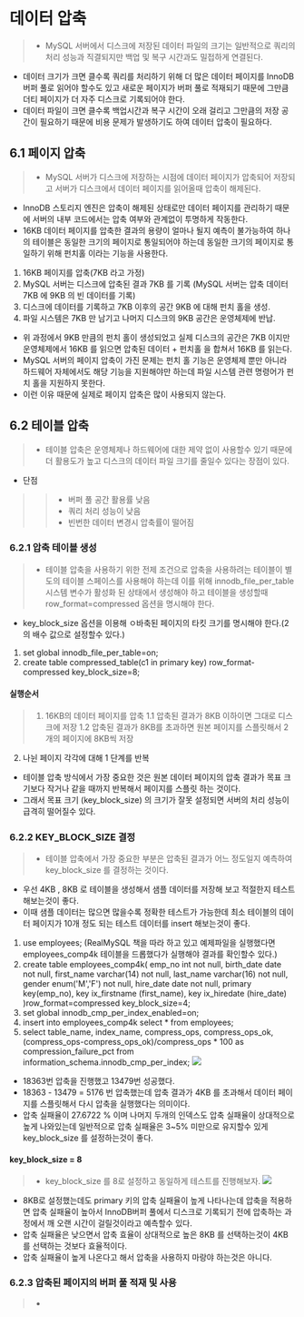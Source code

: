 # 데이터 압축
> - MySQL 서버에서 디스크에 저장된 데이터 파일의 크기는 일반적으로 쿼리의 처리 성능과 직결되지만 백업 및 복구 시간과도 밀접하게 연결된다.
- 데이터 크기가 크면 클수록 쿼리를 처리하기 위해 더 많은 데이터 페이지를 InnoDB 버퍼 풀로 읽어야 할수도 있고 새로운 페이지가 버퍼 풀로 적재되기 때문에 그만큼 더티 페이지가 더 자주 디스크로 기록되어야 한다.
- 데이터 파일이 크면 클수록 백업시간과 복구 시간이 오래 걸리고 그만큼의 저장 공간이 필요하기 때문에 비용 문제가 발생하기도 하여 데이터 압축이 필요하다.

## 6.1 페이지 압축
>- MySQL 서버가 디스크에 저장하는 시점에 데이터 페이지가 압축되어 저장되고 서버가 디스크에서 데이터 페이지를 읽어올때 압축이 해제된다.
- InnoDB 스토리지 엔진은 압축이 해제된 상태로만 데이터 페이지를 관리하기 때문에 서버의 내부 코드에서는 압축 여부와 관계없이 투명하게 작동한다.
- 16KB 데이터 페이지를 압축한 결과의 용량이 얼마나 될지 예측이 불가능하여 하나의 테이블은 동일한 크기의 페이지로 통일되어야 하는데
동일한 크기의 페이지로 통일하기 위해 펀치홀 이라는 기능을 사용한다.
1. 16KB 페이지를 압축(7KB 라고 가정)
2. MySQL 서버는 디스크에 압축된 결과 7KB 를 기록
(MySQL 서버는 압축 데이터 7KB 에 9KB 의 빈 데이터를 기록)
3. 디스크에 데이터를 기록하고 7KB 이후의 공간 9KB 에 대해 펀치 홀을 생성.
4. 파일 시스템은 7KB 만 남기고 나머지 디스크의 9KB 공간은 운영체제에 반납.
- 위 과정에서 9KB 만큼의 펀치 홀이 생성되었고 실제 디스크의 공간은 7KB 이지만 운영체제에서 16KB 를 읽으면 압축된 데이터 + 펀치홀 을 합쳐서 16KB 를 읽는다.
- MySQL 서버의 페이지 압축이 가진 문제는 펀치 홀 기능은 운영체제 뿐만 아니라 하드웨어 자체에서도 해당 기능을 지원해야만 하는데 파일 시스템 관련 명령어가 펀치 홀을 지원하지 못한다.
- 이런 이유 때문에 실제로 페이지 압축은 많이 사용되지 않는다.

## 6.2 테이블 압축
>- 테이블 압축은 운영체제나 하드웨어에 대한 제약 없이 사용할수 있기 때문에 더 활용도가 높고 디스크의 데이터 파일 크기를 줄일수 있다는 장점이 있다.
- 단점
>> - 버퍼 풀 공간 활용률 낮음
>>- 쿼리 처리 성능이 낮음
>>- 빈번한 데이터 변경시 압축률이 떨어짐

### 6.2.1 압축 테이블 생성
> - 테이블 압축을 사용하기 위한 전제 조건으로 압축을 사용하려는 테이블이 별도의 테이블 스페이스를 사용해야 하는데 이를 위해 innodb_file_per_table 시스템 변수가 활성화 된 상태에서 생성해야 하고 테이블을 생성할때 row_format=compressed 옵션을 명시해야 한다.
- key_block_size 옵션을 이용해 ㅇ바축된 페이지의 타킷 크기를 명시해야 한다.(2의 배수 값으로 설정할수 있다.)
1. set global innodb_file_per_table=on;
2. create table compressed_table(c1 in primary key)
row_format-compressed
key_block_size=8;

#### 실행순서
>1. 16KB의 데이터 페이지를 압축
1.1 압축된 결과가 8KB 이하이면 그대로 디스크에 저장
1.2 압축된 결과가 8KB를 초과하면 원본 페이지를 스플릿해서 2개의 페이지에 8KB씩 저장
2. 나뉜 페이지 각각에 대해 1 단계를 반복
- 테이블 압축 방식에서 가장 중요한 것은 원본 데이터 페이지의 압축 결과가 목표 크기보다 작거나 같을 때까지 반복해서 페이지를 스플릿 하는 것이다.
- 그래서 목표 크기 (key_block_size) 의 크기가 잘못 설정되면 서버의 처리 성능이 급격히 떨어질수 있다.

### 6.2.2 KEY_BLOCK_SIZE 결정
>- 테이블 압축에서 가장 중요한 부분은 압축된 결과가 어느 정도일지 예측하여 key_block_size 를 결정하는 것이다.
- 우선 4KB , 8KB 로 테이블을 생성해서 샘플 데이터를 저장해 보고 적절한지 테스트 해보는것이 좋다.
- 이때 샘플 데이터는 많으면 많을수록 정확한 테스트가 가능한데 최소 테이블의 데이터 페이지가 10개 정도 되는 테스트 데이터를 insert 해보는것이 좋다.
1. use employees;
(RealMySQL 책을 따라 하고 있고 예제파일을 실행했다면 employees_comp4k 테이블을 드롭했다가 실행해야 결과를 확인할수 있다.)
2. create table employees_comp4k(
emp_no int not null,
birth_date date not null,
first_name varchar(14) not null,
last_name varchar(16) not null,
gender enum('M','F') not null,
hire_date date not null,
primary key(emp_no),
key ix_firstname (first_name),
key ix_hiredate (hire_date)
)row_format=compressed key_block_size=4;
3. set global innodb_cmp_per_index_enabled=on;
4. insert into employees_comp4k select * from employees;
5. select table_name, index_name, compress_ops, compress_ops_ok,
(compress_ops-compress_ops_ok)/compress_ops * 100 as compression_failure_pct
from information_schema.innodb_cmp_per_index;
![](https://velog.velcdn.com/images/cmong0516/post/1e450cb5-9c7b-49c7-96e7-1c5086821140/image.png)
- 18363번 압축을 진행했고 13479번 성공했다.
- 18363 - 13479 = 5176 번 압축했는데 압축 결과가 4KB 를 초과해서 데이터 페이지를 스플릿해서 다시 압축을 실행했다는 의미이다.
- 압축 실패율이 27.6722 % 이며 나머지 두개의 인덱스도 압축 실패율이 상대적으로 높게 나와있는데 일반적으로 압축 실패율은 3~5% 미만으로 유지할수 있게 key_block_size 를 설정하는것이 좋다.

#### key_block_size = 8
>- key_block_size 를 8로 설정하고 동일하게 테스트를 진행해보자.
![](https://velog.velcdn.com/images/cmong0516/post/c37a1575-5c5d-4535-b21d-829438f9aedd/image.png)
- 8KB로 설정했는데도 primary 키의 압축 실패율이 높게 나타나는데 압축을 적용하면 압축 실패율이 높아서 InnoDB버퍼 풀에서 디스크로 기록되기 전에 압축하는 과정에서 깨 오랜 시간이 걸릴것이라고 예측할수 있다.
- 압축 실패율은 낮으면서 압축 효율이 상대적으로 높은 8KB 를 선택하는것이 4KB 를 선택하는 것보다 효율적이다.
- 압축 실패율이 높게 나온다고 해서 압축을 사용하지 마랑야 하는것은 아니다.

### 6.2.3 압축된 페이지의 버퍼 풀 적재 및 사용
>- 
